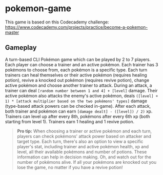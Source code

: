 # pokemon-game
This game is based on this Codecademy challenge: https://www.codecademy.com/projects/practice/become-a-pokemon-master

## Gameplay
A turn-based CLI Pokémon game which can be played by 2 to 7 players. Each player can choose a trainer and an active pokémon. Each trainer has 3 pokémons to choose from, each pokémon is a specific type.
Each turn trainers can heal themselves or their active pokémon (requires healing potion), revive a knocked out pokémon (requires revive potion), change active pokémon and choose another trainer to attack.
During an attack, a trainer can deal `[random number between 1 and 4] + [level]` damage. Their active pokémon also attacks the enemy's active pokémon, deals `([level] + 1) * [attack multiplier based on the two pokémons' types]` damage (type-based attack powers can be checked in-game).
After each attack, both trainer and pokémon can earn `[damage dealt] - ([level]) / 2)` xp. Trainers can level up after every 8th, pokémons after every 6th xp (both starting from level 1). Trainers earn 1 healing and 1 revive potion.
> **Pro tip:** When choosing a trainer or active pokémon and each turn, players can check pokémons' attack power based on attacker and target type. Each turn, there's also an option to view a specific player's stat, including trainer and active pokémon health, xp and level, all their available pokémons and number of potions. These information can help in decision making.
> Oh, and watch out for the number of pokémons alive. If all your pokémons are knocked out you lose the game, no matter if you have a revive potion!